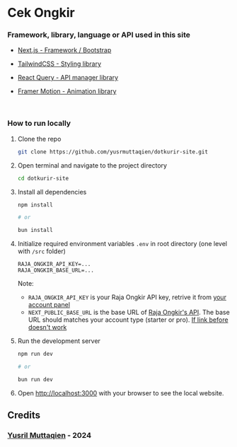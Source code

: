 <br/>

# Cek Ongkir

### Framework, library, language or API used in this site

- [Next.js - Framework / Bootstrap](https://nextjs.org)

- [TailwindCSS - Styling library](https://tailwindcss.com)

- [React Query - API manager library](https://tanstack.com/query/latest)

- [Framer Motion - Animation library](https://www.framer.com/motion)

<br/>

### How to run locally

1. Clone the repo

    ```bash
    git clone https://github.com/yusrmuttaqien/dotkurir-site.git
    ```

2. Open terminal and navigate to the project directory

    ```bash
    cd dotkurir-site
    ```

3. Install all dependencies

    ```bash
    npm install

    # or

    bun install
    ```

4. Initialize required environment variables `.env` in root directory (one level with `/src` folder)

    ```env
    RAJA_ONGKIR_API_KEY=...
    RAJA_ONGKIR_BASE_URL=...
    ```

    Note:
    - `RAJA_ONGKIR_API_KEY` is your Raja Ongkir API key, retrive it from [your account panel](https://rajaongkir.com/akun/panel)
    - `NEXT_PUBLIC_BASE_URL` is the base URL of [Raja Ongkir's API](https://arc.net/l/quote/mcayiszy). The base URL should matches your account type (starter or pro). [If link before doesn't work](https://rajaongkir.com/dokumentasi)

5. Run the development server

    ```bash
    npm run dev

    # or

    bun run dev
    ```

6. Open [http://localhost:3000](http://localhost:3000) with your browser to see the local website.

## Credits

### <a href="https://github.com/yusrmuttaqien">Yusril Muttaqien</a> - 2024
